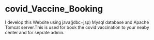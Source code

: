 # covid_Vaccine_Booking
I develop this Website using java(jdbc+jsp) Mysql database and Apache Tomcat server.This is used for book the covid vaccination to your neaby center and for seprate admin.
